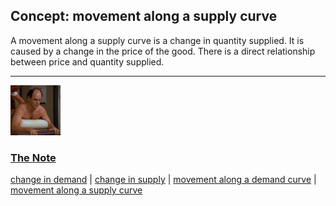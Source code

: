 ## Concept: movement along a supply curve

A movement along a supply curve is a change in quantity supplied. It is caused by a change in the price of the good. There is a direct relationship between price and quantity supplied.

<hr>
<div class="clip-listing">
<img src="media/icons/note.jpg" alt="The Note icon">

### [The Note](../clip/18/)

[change in demand](/concept/change-in-demand/) | [change in supply](/concept/change-in-supply/) | [movement along a demand curve](/concept/movement-along-a-demand-curve/) | [movement along a supply curve](/concept/movement-along-a-supply-curve/)
</div>

